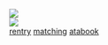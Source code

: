 ![](https://komarev.com/ghpvc/?username=cielomort&label=hi+friends&style=pixel&color=c57a7f&base=8400&abbreviated=true)  
![](https://file.garden/aDT0Ck-AL1_uKJ4P/rentry%20pictures/deviate)  
[rentry](https://rentry.co/prsk) ‎[matching](https://rentry.co/foam)‎ ‎‎‎‎‎[atabook](https://sern.atabook.org/)
